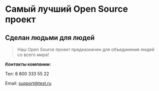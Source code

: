 # Самый лучший Open Source проект

## Сделан людьми для людей

> Наш Open Source проект предназначен для объединения людей со всего мира!

***Контакты компании:***

Тел: 8 800 333 55 22

Email: <support@test.ru>
